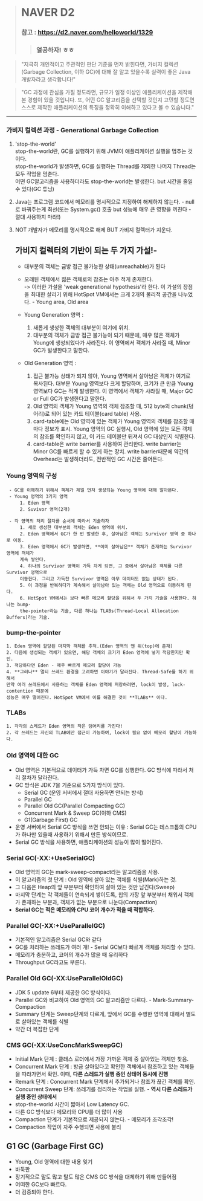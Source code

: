 ># NAVER D2
>### 참고 : <https://d2.naver.com/helloworld/1329>
>>### 열공하자! ㅎㅎ

> "지극히 개인적이고 주관적인 판단 기준을 먼저 밝힌다면, 가비지 컬렉션(Garbage Collection, 이하 GC)에 대해
잘 알고 있을수록 실력이 좋은 Java 개발자라고 생각합니다!"

> "GC 과정에 관심을 가질 정도라면, 규모가 일정 이상인 애플리케이션을 제작해 본 경험이 있을 것입니다.
또, 어떤 GC 알고리즘을 선택할 것인지 고민할 정도면 스스로 제작한 애플리케이션의 특징을 정확히
이해하고 있다고 볼 수 있습니다."

-----------

### 가비지 컬렉션 과정 - Generational Garbage Collection
1. 'stop-the-world' <br>
stop-the-world란, GC를 실행하기 위해 JVM이 애플리케이션 실행을 멈추는 것이다. <br>
stop-the-world가 발생하면, GC를 실행하는 Thread를 제외한 나머지 Thread는 모두 작업을 멈춘다. <br>
어떤 GC알고리즘을 사용하더라도 stop-the-world는 발생한다. but 시간을 줄일 수 있다(GC 튜닝)

2. Java는 프로그램 코드에서 메모리를 명시적으로 지정하여 해제하지 않는다. - null로 바꿔주는게 최선(또는 
System.gc() 호출 but 성능에 매우 큰 영향을 끼친다 - 절대 사용하지 마라!)

3. NOT 개발자가 메모리를 명시적으로 해제 BUT 가비지 컬렉터가 지운다. <br>
    ## 가비지 컬렉터의 기반이 되는 두 가지 가설!- <br>
    - 대부분의 객체는 금방 접근 불가능한 상태(unreachable)가 된다
    - 오래된 객체에서 젊은 객체로의 참조는 아주 적게 존재한다. <br>
 -> 이러한 가설을 'weak generational hypothesis'라 한다. 이 가설의 장점을 최대한 살리기 위해 
 HotSpot VM에서는 크게 2개의 물리적 공간을 나누었다. - Young area, Old area


    - Young Generation 영역 : <br>
        1. 새롭게 생성한 객체의 대부분이 여기에 위치. 
        2. 대부분의 객체가 금방 접근 불가능이 되기 때문에, 매우 많은 객체가 Young에 생성되었다가 
        사라진다. 이 영역에서 객체가 사라질 때, Minor GC가 발생한다고 말한다.
    - Old Generation 영역 : <br>
        1. 접근 불가능 상태가 되지 않아, Young 영역에서 살아남은 객체가 여기로 복사된다. 대부분 Young
        영역보다 크게 할당하며, 크기가 큰 만큼 Young 영역보다 GC는 적게 발생한다. 이 영역에서 객체가 
        사라질 때, Major GC or Full GC가 발생한다고 말한다.
        2. Old 영역의 객체가 Young 영역의 객체 잠조할 때, 512 byte의 chunk(덩어리)로 되어 있는 
        카드 테이블(card table) 사용.
        3. card-table에는 Old 영역에 있는 객체가 Young 영역의 객체를 참조할 때마다 정보가 표시.
        Young 영역의 GC 실행시, Old 영역에 있는 모든 객체의 참조를 확인하지 않고, 이 카드 테이블만 뒤져서
        GC 대상인지 식별한다.
        4. card-table은 write barrier를 사용하여 관리한다. write barrier는 Minor GC를 빠르게 할 수 있게
        하는 장치. write barrier때문에 약간의 Overhead는 발생하더라도, 전반적인 GC 시간은 줄어든다.
        
 ### Young 영역의 구성
     - GC를 이해하기 위해서 객체가 제일 먼저 생성되는 Young 영역에 대해 알아본다.
     - Young 영역의 3가지 영역
         1. Eden 영역
         2. Suvivor 영역(2개)
         
     - 각 영역의 처리 절차를 순서에 따라서 기술하자
         1. 새로 생성한 대부분의 객체는 Eden 영역에 위치.
         2. Eden 영역에서 GC가 한 번 발생한 후, 살아남은 객체는 Survivor 영역 중 하나로 이동.
         3. Eden 영역에서 GC가 발생하면, **이미 살아남은** 객체가 존재하는 Survivor 영역에 객체가 
         계속 쌓인다.
         4. 하나의 Survivor 영역이 가득 차게 되면, 그 중에서 살아남은 객체를 다른 Survivor 영역으로 
         이동한다. 그리고 가득찬 Survivor 영역은 아무 데이터도 없는 상태가 된다.
         5. 이 과정을 반복하다가 계속해서 살아남아 있는 객체는 Old 영역으로 이동하게 된다.
         6. HotSpot VM에서는 보다 빠른 메모리 할당을 위해서 두 가지 기술을 사용한다. 하나는 bump-
         the-pointer라는 기술, 다른 하나는 TLABs(Thread-Local Allocation Buffers)라는 기술.
         
### bump-the-pointer
    1. Eden 영역에 할당된 마지막 객체를 추적.(Eden 영역의 맨 위(top)에 존재)
    2. 다음에 생성되는 객체가 있으면, 해당 객체의 크기가 Eden 영역에 넣기 적당한지만 확인.
    3. 적당하다면 Eden - 매우 빠르게 메모리 할당이 가능
    4. **그러나** 멀티 쓰레드 환경을 고려하면 이야기가 달라진다. Thread-Safe를 하기 위해서 
    만약 여러 쓰레드에서 사용하는 객체를 Eden 영역에 저장하려면, lock이 발생, lock-contention 때문에
    성능은 매우 떨어진다. HotSpot VM에서 이를 해결한 것이 **TLABs** 이다.
    
### TLABs
    1. 각각의 스레드가 Eden 영역의 작은 덩어리를 가진다!
    2. 각 쓰레드는 자신의 TLAB에만 접근이 가능하여, lock이 필요 없이 메모리 할당이 가능하다.
    
### Old 영역에 대한 GC

- Old 영역은 기본적으로 데이터가 가득 차면 GC를 싱행한다. GC 방식에 따라서 처리 절차가 달라진다.
- GC 방식은 JDK 7을 기준으로 5가지 방식이 있다.
    + Serial GC (운영 서버에서 절대 사용하면 안되는 방식)
    + Parallel GC
    + Parallel Old GC(Parallel Compacting GC)
    + Concurrent Mark & Sweep GC(이하 CMS)
    + G1(Garbage First) GC
- 운영 서버에서 Serial GC 방식을 쓰면 안되는 이유 : Serial GC는 데스크톱의 CPU가 하나만 있을때 사용하기
위해서 만든 방식이므로.
- Serial GC 방식을 사용하면, 애플리케이션의 성능이 많이 떨어진다.

### Serial GC(-XX:+UseSerialGC)
- Old 영역의 GC는 mark-sweep-compact라는 알고리즘을 사용.
- 이 알고리즘의 첫 단계 : Old 영역에 살아 있는 객체를 식별(Mark)하는 것.
- 그 다음은 Heap의 앞 부분부터 확인하여 살아 있는 것만 남긴다(Sweep)
- 마지막 단계는 각 객체들이 연속되게 쌓이도록, 힙의 가장 앞 부분부터 채워서 객체가 존재하는 부분과, 객체가 없는 부분으로 나눈다(Compaction)
- **Serial GC는 적은 메모리와 CPU 코어 개수가 적을 때 적합하다.**

### Parallel GC(-XX:+UseParallelGC)
- 기본적인 알고리즘은 Serial GC와 같다
- GC를 처리하는 쓰레드가 여러 개! - Serial GC보다 빠르게 객체를 처리할 수 있다.
- 메모리가 충분하고, 코어의 개수가 많을 때 유리하다
- Throughput GC라고도 부른다.

### Parallel Old GC(-XX:UseParallelOldGC)
- JDK 5 update 6부터 제공한 GC 방식이다.
- Parallel GC와 비교하여 Old 영역의 GC 알고리즘만 다르다. - Mark-Summary-Compaction
- Summary 단계는 Sweep단계와 다르게, 앞에서 GC를 수행한 영역에 대해서 별도로 살아있는 객체를 식별
- 약간 더 복잡한 단계

### CMS GC(-XX:UseConcMarkSweepGC)
- Initial Mark 단계 : 클래스 로더에서 가장 가까운 객체 중 살아있는 객체만 찾음.
- Concurrent Mark 단계 : 방금 살아있다고 확인한 객체에서 참조하고 있는 객체들을 따라가면서 확인.
이때, **다른 스레드가 실행 중인 상테어 동시에 진행**
- Remark 단계 : Concurrent Mark 단계에서 추가되거나 참조가 끊긴 객체를 확인. 
- Concurrent Sweep 단계: 쓰레기를 정리하는 작업을 실행. - **역시 다른 스레드가 실행 중인 상태에서**
- stop-the-world 시간이 짧아서 Low Latency GC.
- 다른 GC 방식보다 메모리와 CPU를 더 많이 사용
- Compaction 단계가 기본적으로 제공되지 않는다. - 메모리가 조각조각!
- Compaction 작업이 자주 수행되면 사용에 불리

## G1 GC (Garbage First GC)
- Young, Old 영역에 대한 내용 잊기
- 바둑판
- 장기적으로 말도 많고 탈도 많은 CMS GC 방식을 대체하기 위해 만들어짐
- 어떠한 GC보다 빠르다.
- 더 검증되야 한다.
